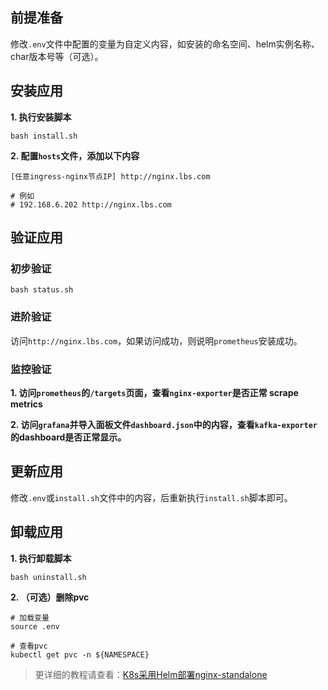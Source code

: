 前提准备
---

修改`.env`文件中配置的变量为自定义内容，如安装的命名空间、helm实例名称、char版本号等（可选）。

安装应用
---

**1. 执行安装脚本**

```shell
bash install.sh
```

**2. 配置`hosts`文件，添加以下内容**

```
[任意ingress-nginx节点IP] http://nginx.lbs.com

# 例如
# 192.168.6.202 http://nginx.lbs.com
```

验证应用
---

### 初步验证

```shell
bash status.sh
```

### 进阶验证

访问`http://nginx.lbs.com`，如果访问成功，则说明`prometheus`安装成功。

### 监控验证

**1. 访问`prometheus`的`/targets`页面，查看`nginx-exporter`是否正常 scrape metrics**

**2. 访问`grafana`并导入面板文件`dashboard.json`中的内容，查看`kafka-exporter`的dashboard是否正常显示。**

更新应用
---

修改`.env`或`install.sh`文件中的内容，后重新执行`install.sh`脚本即可。

卸载应用
---

**1. 执行卸载脚本**

```shell
bash uninstall.sh
```

**2. （可选）删除pvc**

```shell
# 加载变量
source .env

# 查看pvc
kubectl get pvc -n ${NAMESPACE}
```

> 更详细的教程请查看：[K8s采用Helm部署nginx-standalone](https://lbs.wiki/pages/32b0bac/)
